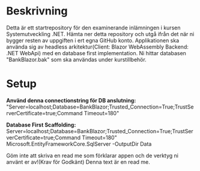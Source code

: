 # Beskrivning
Detta är ett startrepository för den examinerande inlämningen i kursen Systemutveckling .NET. Hämta ner detta repository och utgå ifrån det när ni bygger resten av uppgiften i ert egna GitHub konto. Applikationen ska använda sig av headless arkitektur(Client: Blazor WebAssembly Backend: .NET WebApi) med en database first implementation. Ni hittar databasen "BankBlazor.bak" som ska användas under kurstillbehör.



# Setup
**Använd denna connectionstring för DB anslutning:** "Server=localhost;Database=BankBlazor;Trusted_Connection=True;TrustServerCertificate=true;Command Timeout=180"

**Database First Scaffolding:** Server=localhost;Database=BankBlazor;Trusted_Connection=True;TrustServerCertificate=true;Command Timeout=180" Microsoft.EntityFrameworkCore.SqlServer -OutputDir Data



Göm inte att skriva en read me som förklarar appen och de verktyg ni använt er av!(Krav för Godkänt) Denna text är en read me.


